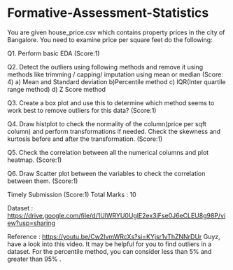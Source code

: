 
# Formative-Assessment-Statistics
You are given house_price.csv which contains property prices in the city of Bangalore. You need to examine price per square feet do the following:

Q1. Perform basic EDA (Score:1)

Q2. Detect the outliers using following methods and remove it using methods like trimming / capping/ imputation using mean or median (Score: 4)
a) Mean and Standard deviation
b)Percentile method
c) IQR(Inter quartile range method)
d) Z Score method

Q3. Create a box plot and use this to determine which method seems to work best to remove outliers for this data? (Score:1)

Q4. Draw histplot to check the normality of the column(price per sqft column) and perform transformations if needed. Check the skewness and kurtosis before and after the transformation. (Score:1)

Q5. Check the correlation between all the numerical columns and plot heatmap. (Score:1)

Q6. Draw Scatter plot between the variables to check the correlation between them. (Score:1)

Timely Submission (Score:1)
Total Marks : 10

Dataset : https://drive.google.com/file/d/1UlWRYU0UglE2ex3iFse0J6eCLEU8g98P/view?usp=sharing

Reference :
https://youtu.be/Cw2IvmWRcXs?si=KYjsr1vThZNNrDUr
Guyz, have a look into this video. It may be helpful for you to find outliers in a dataset.
For the percentile method, you can consider less than 5% and greater than 95% .
